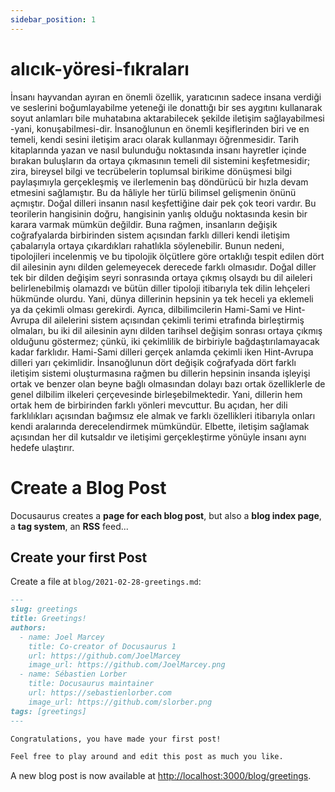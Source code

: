 ```yaml
---
sidebar_position: 1
---
```


# alıcık-yöresi-fıkraları


İnsanı hayvandan ayıran en önemli özellik, yaratıcının sadece insana verdiği ve seslerini boğumlayabilme yeteneği ile donattığı bir ses aygıtını kullanarak soyut anlamları bile muhatabına aktarabilecek şekilde iletişim sağlayabilmesi -yani, konuşabilmesi-dir. İnsanoğlunun en önemli keşiflerinden biri ve en temeli, kendi sesini iletişim aracı olarak kullanmayı öğrenmesidir. Tarih kitaplarında yazan ve nasıl bulunduğu noktasında insanı hayretler içinde bırakan buluşların da ortaya çıkmasının temeli dil sistemini keşfetmesidir; zira, bireysel bilgi ve tecrübelerin toplumsal birikime dönüşmesi bilgi paylaşımıyla gerçekleşmiş ve ilerlemenin baş döndürücü bir hızla devam etmesini sağlamıştır. Bu da hâliyle her türlü bilimsel gelişmenin önünü açmıştır.
Doğal dilleri insanın nasıl keşfettiğine dair pek çok teori vardır. Bu teorilerin hangisinin doğru, hangisinin yanlış olduğu noktasında kesin bir karara varmak mümkün değildir. Buna rağmen, insanların değişik coğrafyalarda birbirinden sistem açısından farklı dilleri kendi iletişim çabalarıyla ortaya çıkardıkları rahatlıkla söylenebilir. Bunun nedeni, tipolojileri incelenmiş ve bu tipolojik ölçütlere göre ortaklığı tespit edilen dört dil ailesinin aynı dilden gelemeyecek derecede farklı olmasıdır. Doğal diller tek bir dilden değişim seyri sonrasında ortaya çıkmış olsaydı bu dil aileleri belirlenebilmiş olamazdı ve bütün diller tipoloji itibarıyla tek dilin lehçeleri hükmünde olurdu. Yani, dünya dillerinin hepsinin ya tek heceli ya eklemeli ya da çekimli olması gerekirdi. Ayrıca, dilbilimcilerin Hami-Sami ve Hint-Avrupa dil ailelerini sistem açısından çekimli terimi etrafında birleştirmiş olmaları, bu iki dil ailesinin aynı dilden tarihsel değişim sonrası ortaya çıkmış olduğunu göstermez; çünkü, iki çekimlilik de birbiriyle bağdaştırılamayacak kadar farklıdır. Hami-Sami dilleri gerçek anlamda çekimli iken Hint-Avrupa dilleri yarı çekimlidir.
İnsanoğlunun dört değişik coğrafyada dört farklı iletişim sistemi oluşturmasına rağmen bu dillerin hepsinin insanda işleyişi ortak ve benzer olan beyne bağlı olmasından dolayı bazı ortak özelliklerle de genel dilbilim ilkeleri çerçevesinde birleşebilmektedir. Yani, dillerin hem ortak hem de birbirinden farklı yönleri mevcuttur. Bu açıdan, her dili farklılıkları açısından bağımsız ele almak ve farklı özellikleri itibarıyla onları kendi aralarında derecelendirmek mümkündür. Elbette, iletişim sağlamak açısından her dil kutsaldır ve iletişimi gerçekleştirme yönüyle insanı aynı hedefe ulaştırır.
                                   


# Create a Blog Post

Docusaurus creates a **page for each blog post**, but also a **blog index page**, a **tag system**, an **RSS** feed...

## Create your first Post

Create a file at `blog/2021-02-28-greetings.md`:

```md title="blog/2021-02-28-greetings.md"
---
slug: greetings
title: Greetings!
authors:
  - name: Joel Marcey
    title: Co-creator of Docusaurus 1
    url: https://github.com/JoelMarcey
    image_url: https://github.com/JoelMarcey.png
  - name: Sébastien Lorber
    title: Docusaurus maintainer
    url: https://sebastienlorber.com
    image_url: https://github.com/slorber.png
tags: [greetings]
---

Congratulations, you have made your first post!

Feel free to play around and edit this post as much you like.
```

A new blog post is now available at [http://localhost:3000/blog/greetings](http://localhost:3000/blog/greetings).
